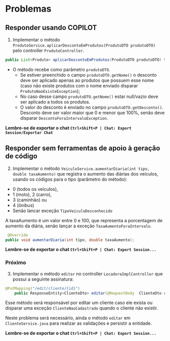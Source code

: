 # Problemas
## Responder usando COPILOT
 1. Implementar o método `ProdutoService.aplicarDescontoEmProdutos(ProdutoDTO produtoDTO)` pelo controller `ProdutoController`.
 ```java
public List<Produto> aplicarDescontoEmProdutos(ProdutoDTO produtoDTO) throws ProdutoNaoExisteException, DescontoForaIntervaloException;
```

- O método recebe como parâmetro `produtoDTO`.
  - Se estiver preenchido o campo `produtoDTO.getNome()` o desconto deve ser aplicado apenas ao produtos que possuem esse nome (caso não existe produtos com o nome enviado disparar `ProdutoNaoExisteException`); 
  - No caso desse campo `produtoDTO.getNome()` estar null/vazio deve ser aplicado a todos os produtos.
  - O valor do desconto é enviado no campo `produtoDTO.getDesconto()`. Desconto deve ser valor maior que 0 e menor que 100%, senão deve disparar `DescontoForaIntervaloException`.


**Lembre-se de exportar o chat `Ctrl+Shift+P | Chat: Export Session/Exportar Chat`**

## Responder sem ferramentas de apoio à geração de código

2. Implementar o método `VeiculoService.aumentarDiaria(int tipo, double taxaAumento)` que registra o aumento das diárias dos veículos, usando os códigos para o tipo (parâmetro do método):  
- 0 (todos os veículos), 
- 1 (moto), 2 (carro), 
- 3 (caminhão) ou
- 4 (ônibus) 
- Senão lancar exceção `TipoVeiculoDesconhecido`

A taxaAumento é um valor entre 0 e 100, que representa a porcentagem de aumento da diária, senão lançar a exceção `TaxaAumentoForaIntervalo`.

```java
 @Override
public void aumentarDiaria(int tipo, double taxaAumento);
```

**Lembre-se de exportar o chat `Ctrl+Shift+P | Chat: Export Session...`**

### Próximo

3. Implementar o método `editar` no controller `LocadoraImplController` que possui a seguinte assinatura:

```java
@PutMapping("/edit/cliente/{id}") 
    public ResponseEntity<ClienteDto> editar(@RequestBody  ClienteDto c, @PathVariable Integer id) throws ClienteNaoCadastrado, SQLException;
```

Esse método será responsável por editar um cliente caso ele exista ou disparar uma exceção `ClienteNaoCadastrado` quando o cliente não existir.

Neste problema será necessário, ainda o método `editar` em `ClienteService.java` para realizar as validações e persistir a entidade.

**Lembre-se de exportar o chat `Ctrl+Shift+P | Chat: Export Session...`**